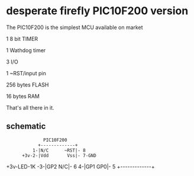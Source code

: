 ﻿desperate firefly PIC10F200 version
====================================

The PIC10F200 is the simplest MCU available on market

1 8 bit TIMER

1 Wathdog timer

3 I/O

1 ~RST/input pin

256 bytes FLASH

16 bytes RAM

That's all there in it.

schematic
---------
                  PIC10F200
				+-------------+
			  1-|N/C      ~RST|- 8 
		  +3v-2-|Vdd       Vss|- 7-GND  
  +3v-LED-1K -3-|GP2       N/C|- 6 
	          4-|GP1       GP0|- 5
				+-------------+
				
				